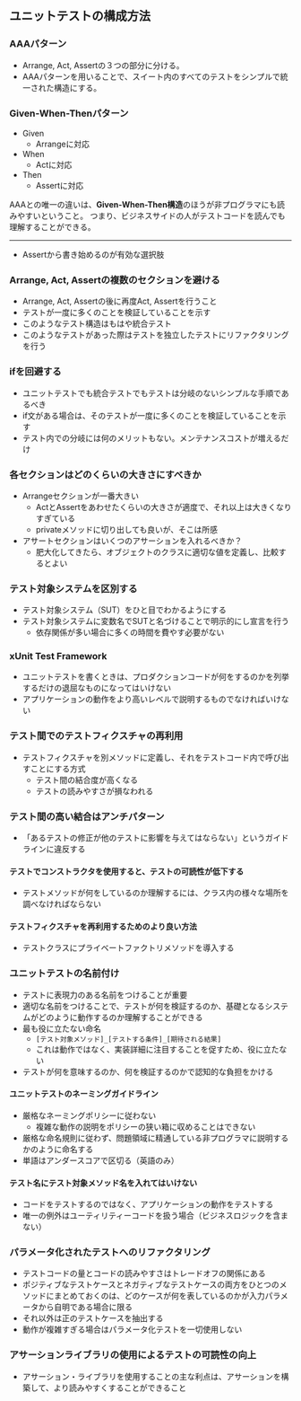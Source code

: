 ## ユニットテストの構成方法

### AAAパターン

- Arrange, Act, Assertの３つの部分に分ける。
- AAAパターンを用いることで、スイート内のすべてのテストをシンプルで統一された構造にする。

### Given-When-Thenパターン

- Given
	- Arrangeに対応
- When
	- Actに対応
- Then
	- Assertに対応

AAAとの唯一の違いは、**Given-When-Then構造**のほうが非プログラマにも読みやすいということ。
つまり、ビジネスサイドの人がテストコードを読んでも理解することができる。

---

- Assertから書き始めるのが有効な選択肢

### Arrange, Act, Assertの複数のセクションを避ける

- Arrange, Act, Assertの後に再度Act, Assertを行うこと
- テストが一度に多くのことを検証していることを示す
- このようなテスト構造はもはや統合テスト
- このようなテストがあった際はテストを独立したテストにリファクタリングを行う

### ifを回避する

- ユニットテストでも統合テストでもテストは分岐のないシンプルな手順であるべき
- if文がある場合は、そのテストが一度に多くのことを検証していることを示す
- テスト内での分岐には何のメリットもない。メンテナンスコストが増えるだけ

### 各セクションはどのくらいの大きさにすべきか

- Arrangeセクションが一番大きい
	- ActとAssertをあわせたくらいの大きさが適度で、それ以上は大きくなりすぎている
	- privateメソッドに切り出しても良いが、そこは所感
- アサートセクションはいくつのアサーションを入れるべきか？
	- 肥大化してきたら、オブジェクトのクラスに適切な値を定義し、比較するとよい

### テスト対象システムを区別する

- テスト対象システム（SUT）をひと目でわかるようにする
- テスト対象システムに変数名でSUTと名づけることで明示的にし宣言を行う
	- 依存関係が多い場合に多くの時間を費やす必要がない

### xUnit Test Framework

- ユニットテストを書くときは、プロダクションコードが何をするのかを列挙するだけの退屈なものになってはいけない
- アプリケーションの動作をより高いレベルで説明するものでなければいけない

### テスト間でのテストフィクスチャの再利用

- テストフィクスチャを別メソッドに定義し、それをテストコード内で呼び出すことにする方式
	- テスト間の結合度が高くなる
	- テストの読みやすさが損なわれる

### テスト間の高い結合はアンチパターン

- 「あるテストの修正が他のテストに影響を与えてはならない」というガイドラインに違反する

#### テストでコンストラクタを使用すると、テストの可読性が低下する

- テストメソッドが何をしているのか理解するには、クラス内の様々な場所を調べなければならない

#### テストフィクスチャを再利用するためのより良い方法

- テストクラスにプライベートファクトリメソッドを導入する

### ユニットテストの名前付け

- テストに表現力のある名前をつけることが重要
- 適切な名前をつけることで、テストが何を検証するのか、基礎となるシステムがどのように動作するのか理解することができる
- 最も役に立たない命名
	- `[テスト対象メソッド]_[テストする条件]_[期待される結果]`
	- これは動作ではなく、実装詳細に注目することを促すため、役に立たない
- テストが何を意味するのか、何を検証するのかで認知的な負担をかける

#### ユニットテストのネーミングガイドライン

- 厳格なネーミングポリシーに従わない
	- 複雑な動作の説明をポリシーの狭い箱に収めることはできない
- 厳格な命名規則に従わず、問題領域に精通している非プログラマに説明するかのように命名する
- 単語はアンダースコアで区切る（英語のみ）

#### テスト名にテスト対象メソッド名を入れてはいけない

- コードをテストするのではなく、アプリケーションの動作をテストする
- 唯一の例外はユーティリティーコードを扱う場合（ビジネスロジックを含まない）

### パラメータ化されたテストへのリファクタリング

- テストコードの量とコードの読みやすさはトレードオフの関係にある
- ポジティブなテストケースとネガティブなテストケースの両方をひとつのメソッドにまとめておくのは、どのケースが何を表しているのかが入力パラメータから自明である場合に限る
- それ以外は正のテストケースを抽出する
- 動作が複雑すぎる場合はパラメータ化テストを一切使用しない

### アサーションライブラリの使用によるテストの可読性の向上

- アサーション・ライブラリを使用することの主な利点は、アサーションを構築して、より読みやすくすることができること